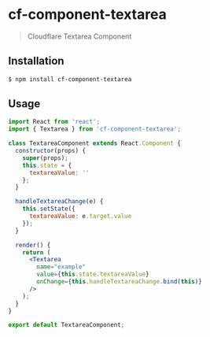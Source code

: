 # cf-component-textarea

> Cloudflare Textarea Component

## Installation

```sh
$ npm install cf-component-textarea
```

## Usage

```jsx
import React from 'react';
import { Textarea } from 'cf-component-textarea';

class TextareaComponent extends React.Component {
  constructor(props) {
    super(props);
    this.state = {
      textareaValue: ''
    };
  }

  handleTextareaChange(e) {
    this.setState({
      textareaValue: e.target.value
    });
  }

  render() {
    return (
      <Textarea
        name="example"
        value={this.state.textareaValue}
        onChange={this.handleTextareaChange.bind(this)}
      />
    );
  }
}

export default TextareaComponent;
```
